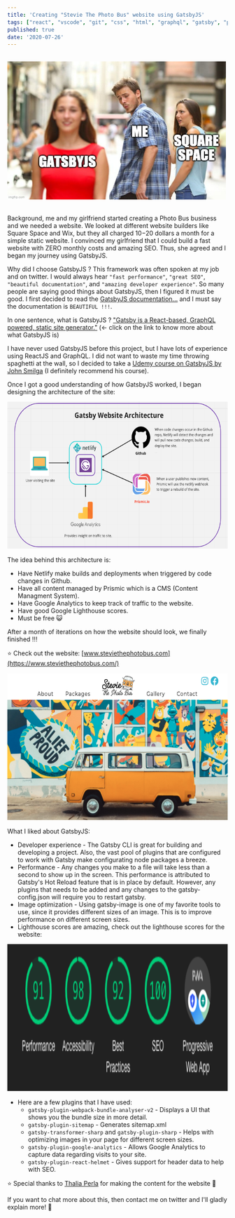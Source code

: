 ```yaml
---
title: 'Creating "Stevie The Photo Bus" website using GatsbyJS'
tags: ["react", "vscode", "git", "css", "html", "graphql", "gatsby", "personalproject"]
published: true
date: '2020-07-26'
---
```

<br />
<img width="500px" height="315px" src="../src/images/gatsbyjsForTheWin.jpg"/>
<br />
<br />



Background, me and my girlfriend started creating a Photo Bus business and we needed a website. We looked at different website builders like Square Space and Wix, but they all charged $10-$20 dollars a month for a simple static website. I convinced my girlfriend that I could build a fast website with ZERO monthly costs and amazing SEO. Thus, she agreed and I began my journey using GatsbyJS.

Why did I choose GatsbyJS ? This framework was often spoken at my job and on twitter. I would always hear `"fast performance"`, `"great SEO"`, `"beautiful documentation"`, and `"amazing developer experience"`. So many people are saying good things about GatsbyJS, then I figured it must be good. I first decided to read the [GatsbyJS documentation...](https://www.gatsbyjs.org/docs/) and I must say the documentation is `BEAUTIFUL !!!`. 

In one sentence, what is GatsbyJS ? ["Gatsby is a React-based, GraphQL powered, static site generator."](https://www.mediacurrent.com/blog/what-is-gatsbyjs/) (<- click on the link to know more about what GatsbyJS is)

I have never used GatsbyJS before this project, but I have lots of experience using ReactJS and GraphQL. I did not want to waste my time throwing spaghetti at the wall, so I decided to take a [Udemy course on GatsbyJS by John Smilga](https://www.udemy.com/share/101ZimAEQYdFlTTHw=/) (I definitely recommend his course).

Once I got a good understanding of how GatsbyJS worked, I began designing the architecture of the site:

<img width="520px" height="335px" src="../src/images/stevieTheBusArchitecture.png"/>
<br />

The idea behind this architecture is:
 * Have Netlify make builds and deployments when triggered by code changes in Github. 
 * Have all content managed by Prismic which is a CMS (Content Managment System).
 * Have Google Analytics to keep track of traffic to the website.
 * Have good Google Lighthouse scores.
 * Must be free 😺

After a month of iterations on how the website should look, we finally finished !!!

⭐️ Check out the website: [www.steviethephotobus.com](https://www.steviethephotobus.com/)

<img width="520px" height="335px" src="../src/images/stevieTheBusHero.png"/>
<br />



What I liked about GatsbyJS:
* Developer experience - The Gatsby CLI is great for building and developing a project. Also, the vast pool of plugins that are configured to work with Gatsby make configurating node packages a breeze. 
* Performance - Any changes you make to a file will take less than a second to show up in the screen. This performance is attributed to Gatsby's Hot Reload feature that is in place by default. However, any plugins that needs to be added and any changes to the gatsby-config.json will require you to restart gatsby.
* Image optimization - Using gatsby-image is one of my favorite tools to use, since it provides different sizes of an image. This is to improve performance on different screen sizes. 
* Lighthouse scores are amazing, check out the lighthouse scores for the website:

<img width="520px" height="335px" src="../src/images/lighthouseScores.png"/>
<br />


* Here are a few plugins that I have used:
    * `gatsby-plugin-webpack-bundle-analyser-v2` - Displays a UI that shows you the bundle size in more detail.
    * `gatsby-plugin-sitemap` - Generates sitemap.xml
    * `gatsby-transformer-sharp` and `gatsby-plugin-sharp` - Helps with optimizing images in your page for different screen sizes.
    * `gatsby-plugin-google-analytics` - Allows Google Analytics to capture data regarding visits to your site.
    * `gatsby-plugin-react-helmet` - Gives support for header data to help with SEO.


⭐️ Special thanks to [Thalia Perla](https://www.thaliaperlaphoto.com/) for making the content for the website 💯 

If you want to chat more about this, then contact me on twitter and I'll gladly explain more! 🙌
